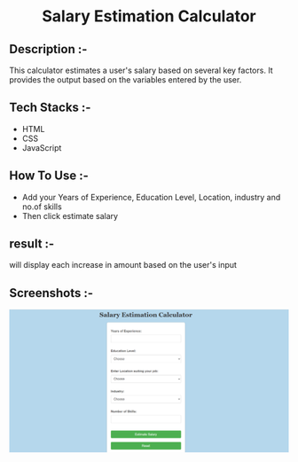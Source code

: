 # <p align="center">Salary Estimation Calculator</p>

## Description :-

This calculator estimates a user's salary based on several key factors. It provides the output based on the variables entered by the user. 

## Tech Stacks :-
- HTML
- CSS
- JavaScript

## How To Use :-
- Add your Years of Experience, Education Level, Location, industry and no.of skills
- Then click estimate salary

## result :- 
will display each increase in amount based on the user's input

## Screenshots :-

![image](image.png)